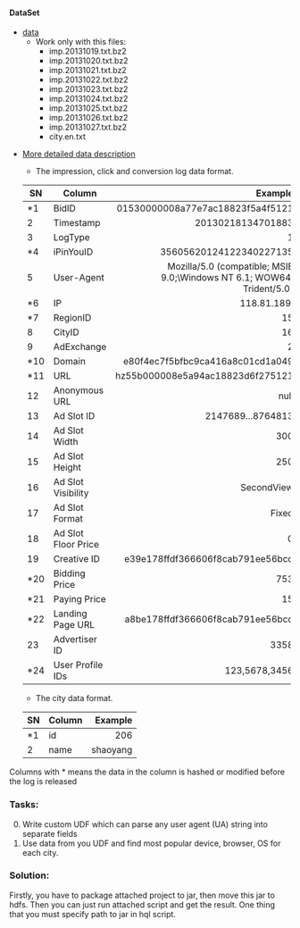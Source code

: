 #### DataSet
* [data](http://goo.gl/lwgoxw) 
    * Work only with this files:
        - imp.20131019.txt.bz2
        - imp.20131020.txt.bz2
        - imp.20131021.txt.bz2
        - imp.20131022.txt.bz2
        - imp.20131023.txt.bz2
        - imp.20131024.txt.bz2
        - imp.20131025.txt.bz2
        - imp.20131026.txt.bz2
        - imp.20131027.txt.bz2
        - city.en.txt

- [More detailed data description](http://contest.ipinyou.com/ipinyou-dataset.pdf)
    - The impression, click and conversion log data format.

    SN      |Column     |Example
    --------|-----------|--------:
    *1      |BidID          | 01530000008a77e7ac18823f5a4f5121   
    2       |Timestamp      | 20130218134701883
    3       |LogType        | 1
    *4      |iPinYouID      | 35605620124122340227135
    5       |User-Agent     | Mozilla/5.0 (compatible; MSIE 9.0;\Windows NT 6.1; WOW64; Trident/5.0)
    *6      |IP             | 118.81.189.
    *7      |RegionID       | 15
    8       |CityID         | 16
    9       |AdExchange     | 2
    *10     |Domain         | e80f4ec7f5bfbc9ca416a8c01cd1a049
    *11     |URL            | hz55b000008e5a94ac18823d6f275121
    12      |Anonymous URL  | null
    13      |Ad Slot ID     | 2147689...8764813
    14      |Ad Slot Width  | 300
    15      |Ad Slot Height | 250
    16      |Ad Slot Visibility| SecondView
    17      |Ad Slot Format |Fixed
    18      |Ad Slot Floor Price    |   0
    19      |Creative ID    | e39e178ffdf366606f8cab791ee56bcd
    *20     |Bidding Price  | 753
    *21     |Paying Price   | 15
    *22     |Landing Page URL   |   a8be178ffdf366606f8cab791ee56bcd
    23      |   Advertiser ID   |3358
    *24     |User Profile IDs   | 123,5678,3456
    
    - The city data format.
    
    SN      |Column     |Example
    --------|-----------|--------:
    *1      |id          | 206   
    2       |name        | shaoyang

Columns with * means the data in the column is hashed or modified before the log is released
### Tasks:
0. Write custom UDF which can parse any user agent (UA) string into separate fields 
1. Use data from you UDF and find most popular device, browser, OS for each city.

### Solution:
Firstly, you have to package attached project to jar, then move this jar to hdfs. Then you can just run attached script and get the result. One thing that you must specify path to jar in hql script.